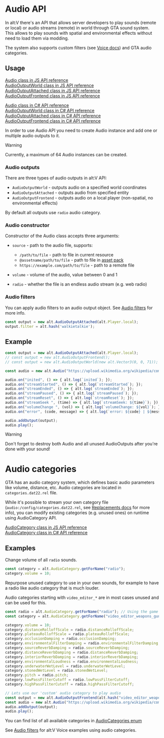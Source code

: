 # Audio API

In alt:V there's an API that allows server developers to play sounds (remote or local) or audio streams (remote) in world through GTA sound system. This allows to play sounds with spatial and environmental effects without need to load them via modding.

The system also supports custom filters (see [Voice docs](voice.md)) and GTA audio categories.

## Usage

[Audio class in JS API reference](https://docs.altv.mp/js/api/alt-client.Audio.html)<br>
[AudioOutputWorld class in JS API reference](https://docs.altv.mp/js/api/alt-client.AudioOutputWorld.html)<br>
[AudioOutputAttached class in JS API reference](https://docs.altv.mp/js/api/alt-client.AudioOutputAttached.html)<br>
[AudioOutputFrontend class in JS API reference](https://docs.altv.mp/js/api/alt-client.AudioOutputFrontend.html)<br>

[Audio class in C# API reference](https://docs.altv.mp/cs/api/AltV.Net.Client.Elements.Entities.Audio.html)<br>
[AudioOutputWorld class in C# API reference](https://docs.altv.mp/cs/api/AltV.Net.Client.Elements.Entities.AudioOutputWorld.html)<br>
[AudioOutputAttached class in C# API reference](https://docs.altv.mp/cs/api/AltV.Net.Client.Elements.Entities.AudioOutputAttached.html)<br>
[AudioOutputFrontend class in C# API reference](https://docs.altv.mp/cs/api/AltV.Net.Client.Elements.Entities.AudioOutputFrontend.html)<br>

In order to use Audio API you need to create Audio instance and add one or multiple audio outputs to it.

> [!WARNING]
> Currently, a maximum of 64 Audio instances can be created.

### Audio outputs

There are three types of audio outputs in alt:V API:

- `AudioOutputWorld` - outputs audio on a specified world coordinates
- `AudioOutputAttached` - outputs audio from specified entity
- `AudioOutputFrontend` - outputs audio on a local player (non-spatial, no environmental effects)

By default all outputs use `radio` audio category.

### Audio constructor

Constructor of the Audio class accepts three arguments:

- `source` - path to the audio file, supports:
  - `/path/to/file` - path to file in current resource
  - `@assetname/path/to/file` - path to file in [asset pack](resources.md#asset-pack)
  - `https://example.com/path/to/file` - path to a remote file

- `volume` - volume of the audio, value between 0 and 1
- `radio` - whether the file is an endless audio stream (e.g. web radio)

### Audio filters

You can apply audio filters to an audio output object.
See [Audio filters](audio_filters.md) for more info.

```js
const output = new alt.AudioOutputAttached(alt.Player.local);
output.filter = alt.hash('walkietalkie');
```

## Example

```js
const output = new alt.AudioOutputAttached(alt.Player.local);
// const output = new alt.AudioOutputFrontend();
// const output = new alt.AudioOutputWorld(new alt.Vector3(0, 0, 71));

const audio = new alt.Audio("https://upload.wikimedia.org/wikipedia/commons/c/c8/Example.ogg");

audio.on("inited", () => { alt.log(`inited`); });
audio.on("streamStarted", () => { alt.log(`streamStarted`); });
audio.on("streamEnded", () => { alt.log(`streamEnded`); });
audio.on("streamPaused", () => { alt.log(`streamPaused`); });
audio.on("streamReset", () => { alt.log(`streamReset`); });
audio.on("streamSeek ", (time) => { alt.log(`streamSeek: ${time}`); });
audio.on("volumeChange ", (vol) => { alt.log(`volumeChange: ${vol}`); });
audio.on("error", (code, message) => { alt.log(`error: ${code} | ${message}`); });

audio.addOutput(output);
audio.play();
```


> [!WARNING]
> Don't forget to destroy both Audio and all unused AudioOutputs after you're done with your sound!

# Audio categories

GTA has an audio category system, which defines basic audio parameters like volume, distance, etc. Audio categories are located in `categories.dat22.rel` file.

While it's possible to stream your own category file (`audio:/config/categories.dat22.rel`, see [Replacements docs](resources.md#replacements) for more info), you can modify existing categories (e.g. unused ones) on runtime using AudioCategory API.

[AudioCategory class in JS API reference](https://docs.altv.mp/js/api/alt-client.AudioCategory.html)<br>
[AudioCategory class in C# API reference](https://docs.altv.mp/cs/api/AltV.Net.Client.Elements.Data.AudioCategory.html)<br>

## Examples

Change volume of all `radio` sounds.
```js
const category = alt.AudioCategory.getForName("radio");
category.volume = 10;
```

Repurpose unused category to use in your own sounds, for example to have a radio like audio category that is much louder.

Audio categories starting with `video_editor_*` are in most cases unused and can be used for this.

```js
const radio = alt.AudioCategory.getForName("radio"); // Using the game radio audio category as source
const category = alt.AudioCategory.getForName("video_editor_weapons_guns_bullet_impacts"); // This will be our target 'custom' audio category

category.volume = 10;
category.distanceRolloffScale = radio.distanceRolloffScale;
category.plateauRolloffScale = radio.plateauRolloffScale;
category.occlusionDamping = radio.occlusionDamping;
category.environmentalFilterDamping = radio.environmentalFilterDamping;
category.sourceReverbDamping = radio.sourceReverbDamping;
category.distanceReverbDamping = radio.distanceReverbDamping;
category.interiorReverbDamping = radio.interiorReverbDamping;
category.environmentalLoudness = radio.environmentalLoudness;
category.underwaterWetLevel = radio.underwaterWetLevel;
category.stonedWetLevel = radio.stonedWetLevel;
category.pitch = radio.pitch;
category.lowPassFilterCutoff = radio.lowPassFilterCutoff;
category.highPassFilterCutoff = radio.highPassFilterCutoff;

// Lets use our 'custom' audio category to play audio
const output = new alt.AudioOutputFrontend(alt.hash("video_editor_weapons_guns_bullet_impacts"));
const audio = new alt.Audio("https://upload.wikimedia.org/wikipedia/commons/c/c8/Example.ogg");
audio.addOutput(output);
audio.play();
```

You can find list of all available categories in [AudioCategories enum](https://docs.altv.mp/js/api/alt-client.AudioCategories.html)

See [Audio filters](audio_filters.md) for alt:V Voice examples using audio categories.
